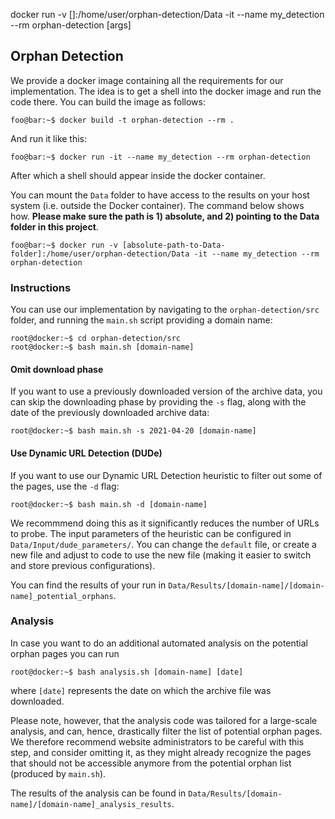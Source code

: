 docker run -v []:/home/user/orphan-detection/Data -it --name my_detection --rm orphan-detection [args]

## Orphan Detection
We provide a docker image containing all the requirements for our implementation. The idea is to get a shell into the docker image and run the code there.
You can build the image as follows:

```console
foo@bar:~$ docker build -t orphan-detection --rm .
```
And run it like this:

```console
foo@bar:~$ docker run -it --name my_detection --rm orphan-detection
```
After which a shell should appear inside the docker container.

You can mount the ```Data``` folder to have access to the results on your host system (i.e. outside the Docker container). The command below shows how. **Please make sure the path is 1) absolute, and 2) pointing to the Data folder in this project**.
```console
foo@bar:~$ docker run -v [absolute-path-to-Data-folder]:/home/user/orphan-detection/Data -it --name my_detection --rm orphan-detection
```

### Instructions
You can use our implementation by navigating to the ```orphan-detection/src``` folder, and running the ```main.sh``` script providing a domain name:
```console
root@docker:~$ cd orphan-detection/src
root@docker:~$ bash main.sh [domain-name]
```

#### Omit download phase
If you want to use a previously downloaded version of the archive data, you can skip the downloading phase by providing the ```-s```
 flag, along with the date of the previously downloaded archive data:
 ```console
root@docker:~$ bash main.sh -s 2021-04-20 [domain-name]
```
#### Use Dynamic URL Detection (DUDe)
If you want to use our Dynamic URL Detection heuristic to filter out some of the pages, use the ```-d``` flag:
 ```console
root@docker:~$ bash main.sh -d [domain-name]
```
We recommmend doing this as it significantly reduces the number of URLs to probe. The input parameters of the heuristic can be configured in ```Data/Input/dude_parameters/```. You can change the ```default``` file, or create a new file and adjust to code to use the new file (making it easier to switch and store previous configurations).

You can find the results of your run in ```Data/Results/[domain-name]/[domain-name]_potential_orphans```.

### Analysis

In case you want to do an additional automated analysis on the potential orphan pages you can run

 ```console
root@docker:~$ bash analysis.sh [domain-name] [date]
```

where ```[date]``` represents the date on which the archive file was downloaded.

Please note, however, that the analysis code was tailored for a large-scale analysis, and can, hence, drastically filter the list of potential orphan pages. We therefore recommend website administrators to be careful with this step, and consider omitting it, as they might already recognize the pages that should not be accessible anymore from the potential orphan list (produced by ```main.sh```).

The results of the analysis can be found in ```Data/Results/[domain-name]/[domain-name]_analysis_results```.
